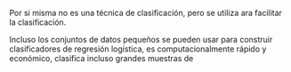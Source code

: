 Por si misma no es una técnica de clasificación, pero se utiliza ara facilitar la clasificación.
<div> 
Incluso los conjuntos de datos pequeños se pueden usar para construir clasificadores de regresión logística, es computacionalmente rápido y económico, clasifica incluso grandes muestras de 
</div>